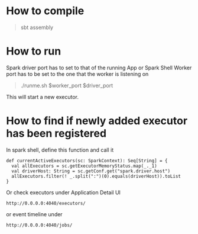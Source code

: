 
# How to compile
> sbt assembly

# How to run
Spark driver port has to set to that of the running App or Spark Shell
Worker port has to be set to the one that the worker is listening on
> ./runme.sh $worker_port $driver_port

This will start a new executor.  

# How to find if newly added executor has been registered

In spark shell, define this function and call it
```
def currentActiveExecutors(sc: SparkContext): Seq[String] = {
  val allExecutors = sc.getExecutorMemoryStatus.map(_._1)
  val driverHost: String = sc.getConf.get("spark.driver.host")
  allExecutors.filter(! _.split(":")(0).equals(driverHost)).toList
}
```

Or check executors under Application Detail UI 
```
http://0.0.0.0:4040/executors/
```
or event timeline under
```
http://0.0.0.0:4040/jobs/
```
